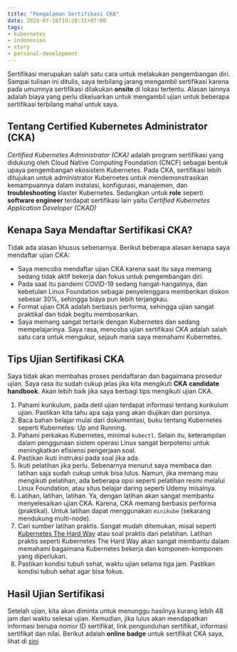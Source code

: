 ```yaml
---
title: "Pengalaman Sertifikasi CKA"
date: 2020-07-16T19:29:31+07:00
tags:
- kubernetes
- indonesian
- story
- personal-development
---
```


Sertifikasi merupakan salah satu cara untuk melakukan pengembangan diri. Sampai tulisan ini ditulis, saya terbilang
jarang mengambil sertifikasi karena pada umumnya sertifikasi dilakukan **onsite** di lokasi tertentu. Alasan lainnya
adalah biaya yang perlu dikeluarkan untuk mengambil ujian untuk beberapa sertifikasi terbilang mahal untuk saya.

## Tentang Certified Kubernetes Administrator (CKA)
*Certified Kubernetes Administrator (CKA)* adalah program sertifikasi yang didukung oleh Cloud Native Computing Foundation (CNCF)
sebagai bentuk upaya pengembangan ekosistem Kubernetes. Pada CKA, sertifikasi lebih ditujukan untuk administrator Kubernetes
untuk mendemonstrasikan kemampuannya dalam instalasi, konfigurasi, manajemen, dan **troubleshooting** klaster Kubernetes.
Sedangkan untuk **role** seperti **software engineer** terdapat sertifikasi lain yaitu *Certified Kubernetes Application Developer (CKAD)*

## Kenapa Saya Mendaftar Sertifikasi CKA?
Tidak ada alasan khusus sebenarnya. Berikut beberapa alasan kenapa saya mendaftar ujian CKA:

- Saya mencoba mendaftar ujian CKA karena saat itu saya memang sedang tidak aktif bekerja dan fokus untuk
pengembangan diri. 
- Pada saat itu pandemi COVID-19 sedang hangat-hangatnya, dan kebetulan Linux Foundation sebagai penyelenggara memberikan diskon sebesar 30%,
sehingga biaya pun lebih terjangkau.
- Format ujian CKA adalah berbasis performa, sehingga ujian sangat praktikal dan tidak begitu membosankan.
- Saya memang sangat tertarik dengan Kubernetes dan sedang mempelajarinya. Saya rasa, mencoba ujian sertifikasi CKA adalah salah satu cara untuk
mengukur, sejauh mana saya memahami Kubernetes.

## Tips Ujian Sertifikasi CKA
Saya tidak akan membahas proses pendaftaran dan bagaimana prosedur ujian. Saya rasa itu sudah cukup jelas jika kita mengikuti **CKA candidate handbook**.
Akan lebih baik jika saya berbagi tips mengikuti ujian CKA.

1. Pahami kurikulum, pada detil ujian terdapat informasi tentang kurikulum ujian. Pastikan kita tahu apa saja yang akan diujikan dan porsinya.
2. Baca bahan belajar mulai dari dokumentasi, buku tentang Kubernetes seperti Kubernetes: Up and Running.
3. Pahami perkakas Kubernetes, minimal `kubectl`. Selain itu, keterampilan dalam penggunaan sistem operasi Linux sangat berpotensi
untuk meningkatkan efisiensi pengerjaan soal.
4. Pastikan ikuti instruksi pada soal jika ada.
5. Ikuti pelatihan jika perlu. Sebenarnya menurut saya membaca dan latihan saja sudah cukup untuk bisa lulus. Namun, jika memang mau mengikuti
pelatihan, ada beberapa opsi seperti pelatihan resmi melalui Linux Foundation, atau situs belajar daring seperti Udemy misalnya.
6. Latihan, latihan, latihan. Ya, dengan latihan akan sangat membantu menyelesaikan ujian CKA. Karena, CKA memang berbasis performa (praktikal).
Untuk latihan dapat menggunakan `minikube` (sekarang mendukung multi-node).
7. Cari sumber latihan praktis. Sangat mudah ditemukan, misal seperti [Kubernetes The Hard Way](https://github.com/kelseyhightower/kubernetes-the-hard-way)
atau soal praktis dari pelatihan. Latihan praktis seperti Kubernetes The Hard Way akan sangat membantu dalam memahami bagaimana Kubernetes bekerja
dan komponen-komponen yang diperlukan.
8. Pastikan kondisi tubuh sehat, waktu ujian selama tiga jam. Pastikan kondisi tubuh sehat agar bisa fokus.

## Hasil Ujian Sertifikasi
Setelah ujian, kita akan diminta untuk menunggu hasilnya kurang lebih 48 jam dari waktu selesai ujian. Kemudian, jika lulus akan mendapatkan informasi
berupa nomor ID sertifikat, link pengunduhan sertifikat, informasi sertifikat dan nilai. Berikut adalah **online badge** untuk sertifikat CKA saya, lihat di [sini](https://www.youracclaim.com/badges/12befced-c592-41ee-9a1e-db95f5e50458)